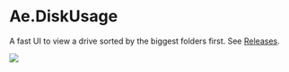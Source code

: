 # Ae.DiskUsage

A fast UI to view a drive sorted by the biggest folders first. See [Releases](https://github.com/alanedwardes/Ae.DiskUsage/releases).

![](https://s.edward.es/6cc0263f-c4c3-4316-9a1e-84802c6ad95d.png)
